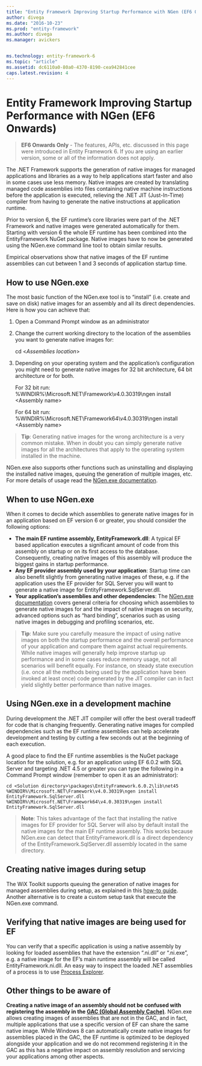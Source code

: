```yaml
---
title: "Entity Framework Improving Startup Performance with NGen (EF6 Onwards) - EF6"
author: divega
ms.date: "2016-10-23"
ms.prod: "entity-framework"
ms.author: divega
ms.manager: avickers


ms.technology: entity-framework-6
ms.topic: "article"
ms.assetid: dc6110a0-80a0-4370-8190-cea942841cee
caps.latest.revision: 4
---
```

# Entity Framework Improving Startup Performance with NGen (EF6 Onwards)
> **EF6 Onwards Only** - The features, APIs, etc. discussed in this page were introduced in Entity Framework 6. If you are using an earlier version, some or all of the information does not apply.  
  
The .NET Framework supports the generation of native images for managed applications and libraries as a way to help applications start faster and also in some cases use less memory. Native images are created by translating managed code assemblies into files containing native machine instructions before the application is executed, relieving the .NET JIT (Just-In-Time) compiler from having to generate the native instructions at application runtime.  
  
Prior to version 6, the EF runtime’s core libraries were part of the .NET Framework and native images were generated automatically for them. Starting with version 6 the whole EF runtime has been combined into the EntityFramework NuGet package. Native images have to now be generated using the NGen.exe command line tool to obtain similar results.  
  
Empirical observations show that native images of the EF runtime assemblies can cut between 1 and 3 seconds of application startup time.  
  
## How to use NGen.exe  
  
The most basic function of the NGen.exe tool is to “install” (i.e. create and save on disk) native images for an assembly and all its direct dependencies. Here is how you can achieve that:  
  
1. Open a Command Prompt window as an administrator  
2. Change the current working directory to the location of the assemblies you want to generate native images for:  
  
    cd \<*Assemblies location*\>  
  
3. Depending on your operating system and the application’s configuration you might need to generate native images for 32 bit architecture, 64 bit architecture or for both.  
  
    For 32 bit run:  
    %WINDIR%\\Microsoft.NET\\Framework\\v4.0.30319\\ngen install \<Assembly name\>  
  
    For 64 bit run:  
    %WINDIR%\\Microsoft.NET\\Framework64\\v4.0.30319\\ngen install \<Assembly name\>  
  
> **Tip**: Generating native images for the wrong architecture is a very common mistake. When in doubt you can simply generate native images for all the architectures that apply to the operating system installed in the machine.  
  
NGen.exe also supports other functions such as uninstalling and displaying the installed native images, queuing the generation of multiple images, etc. For more details of usage read the [NGen.exe documentation](https://msdn.microsoft.com/library/6t9t5wcf.aspx).  
  
## When to use NGen.exe  
  
When it comes to decide which assemblies to generate native images for in an application based on EF version 6 or greater, you should consider the following options:  
  
- **The main EF runtime assembly, EntityFramework.dll**: A typical EF based application executes a significant amount of code from this assembly on startup or on its first access to the database. Consequently, creating native images of this assembly will produce the biggest gains in startup performance.  
- **Any EF provider assembly used by your application**: Startup time can also benefit slightly from generating native images of these, e.g. if the application uses the EF provider for SQL Server you will want to generate a native image for EntityFramework.SqlServer.dll.  
- **Your application’s assemblies and other dependencies**: The [NGen.exe documentation](https://msdn.microsoft.com/library/6t9t5wcf.aspx) covers general criteria for choosing which assemblies to generate native images for and the impact of native images on security, advanced options such as “hard binding”, scenarios such as using native images in debugging and profiling scenarios, etc.  
  
> **Tip**: Make sure you carefully measure the impact of using native images on both the startup performance and the overall performance of your application and compare them against actual requirements. While native images will generally help improve startup up performance and in some cases reduce memory usage, not all scenarios will benefit equally. For instance, on steady state execution (i.e. once all the methods being used by the application have been invoked at least once) code generated by the JIT compiler can in fact yield slightly better performance than native images.  
  
## Using NGen.exe in a development machine  
  
During development the .NET JIT compiler will offer the best overall tradeoff for code that is changing frequently. Generating native images for compiled dependencies such as the EF runtime assemblies can help accelerate development and testing by cutting a few seconds out at the beginning of each execution.  
  
A good place to find the EF runtime assemblies is the NuGet package location for the solution, e.g. for an application using EF 6.0.2 with SQL Server and targeting .NET 4.5 or greater you can type the following in a Command Prompt window (remember to open it as an administrator):  
  
```  
cd <Solution directory>\packages\EntityFramework.6.0.2\lib\net45
%WINDIR%\Microsoft.NET\Framework\v4.0.30319\ngen install EntityFramework.SqlServer.dll
%WINDIR%\Microsoft.NET\Framework64\v4.0.30319\ngen install EntityFramework.SqlServer.dll
```  
  
> **Note**: This takes advantage of the fact that installing the native images for EF provider for SQL Server will also by default install the native images for the main EF runtime assembly. This works because NGen.exe can detect that EntityFramework.dll is a direct dependency of the EntityFramework.SqlServer.dll assembly located in the same directory.  
  
## Creating native images during setup  
  
The WiX Toolkit supports queuing the generation of native images for managed assemblies during setup, as explained in this [how-to guide](http://wixtoolset.org/documentation/manual/v3/howtos/files_and_registry/ngen_managed_assemblies.html). Another alternative is to create a custom setup task that execute the NGen.exe command.  
  
## Verifying that native images are being used for EF  
  
You can verify that a specific application is using a native assembly by looking for loaded assemblies that have the extension “.ni.dll” or “.ni.exe”, e.g. a native image for the EF’s main runtime assembly will be called EntityFramework.ni.dll. An easy way to inspect the loaded .NET assemblies of a process is to use [Process Explorer](https://technet.microsoft.com/sysinternals/bb896653).  
  
## Other things to be aware of  
  
**Creating a native image of an assembly should not be confused with registering the assembly in the [GAC (Global Assembly Cache)](https://msdn.microsoft.com/library/yf1d93sz.aspx)**. NGen.exe allows creating images of assemblies that are not in the GAC, and in fact, multiple applications that use a specific version of EF can share the same native image. While Windows 8 can automatically create native images for assemblies placed in the GAC, the EF runtime is optimized to be deployed alongside your application and we do not recommend registering it in the GAC as this has a negative impact on assembly resolution and servicing your applications among other aspects.  
  